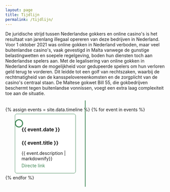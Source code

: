 ```yaml
---
layout: page
title: Tijdlijn
permalink: /tijdlijn/
---
```

<style>

  .direct-link {
    font-size: 9px;
    margin-top: 5px;
  }
  .direct-link a {
    text-decoration: none;
    color: #418756;
  }
  
  .timeline {
    position: relative;
    max-width: 1200px;
    margin: 0 auto;
    padding: 20px 0;
    font-size: 14px;
  }
  .timeline::after {
    content: '';
    position: absolute;
    width: 2px;
    background-color: #418756;
    top: 0;
    bottom: 0;
    left: 50%;
    margin-left: -1px;
  }
  .timeline-item {
    padding: 5px 30px;
    position: relative;
    background-color: inherit;
    width: 50%;
    box-sizing: border-box;
  }
  .timeline-item::after {
    content: '';
    position: absolute;
    width: 20px;
    height: 20px;
    background-color: white;
    border: 3px solid #418756;
    top: 22px;
    border-radius: 50%;
    z-index: 1;
  }
  .left {
    left: 0;
  }
  .right {
    left: 50%;
  }
  .left::after {
    right: -10px;
  }
  .right::after {
    left: -10px;
  }
  .content {
    padding: 15px 20px;
    background-color: white;
    position: relative;
    border-radius: 6px;
    border: 1px solid #418756;
  }
  .left .content::before {
    content: " ";
    height: 0;
    position: absolute;
    top: 18px;
    width: 0;
    z-index: 1;
    right: -10px;
    border: medium solid #418756;
    border-width: 10px 0 10px 10px;
    border-color: transparent transparent transparent #418756;
  }
  .right .content::before {
    content: " ";
    height: 0;
    position: absolute;
    top: 18px;
    width: 0;
    z-index: 1;
    left: -10px;
    border: medium solid #418756;
    border-width: 10px 10px 10px 0;
    border-color: transparent #418756 transparent transparent;
  }
  .content h2 {
    font-size: 16px;
    margin-bottom: 5px;
  }
  .content h3 {
    font-weight: bold;
    font-size: 16px;
    margin-bottom: 5px;
  }
  .content p {
    font-size: 14px;
    margin-bottom: 0;
  }
  @media screen and (max-width: 800px) {
    .timeline::after {
      left: 31px;
    }
    .timeline-item {
      width: 100%;
      padding-left: 70px;
      padding-right: 25px;
    }
    .timeline-item::after {
      left: 21px;
    }
    .left::after {
      left: 21px;
    }
    .right {
      left: 0%;
    }
    .left .content::before,
    .right .content::before {
      left: -10px;
      border-width: 10px 10px 10px 0;
      border-color: transparent #418756 transparent transparent;
    }
  }
</style>


De juridische strijd tussen Nederlandse gokkers en online casino's is het resultaat van jarenlang illegaal opereren van deze bedrijven in Nederland. Voor 1 oktober 2021 was online gokken in Nederland verboden, maar veel buitenlandse casino's, vaak gevestigd in Malta vanwege de gunstige belastingwetten en soepele regelgeving, boden hun diensten toch aan Nederlandse spelers aan. Met de legalisering van online gokken in Nederland kwam de mogelijkheid voor gedupeerde spelers om hun verloren geld terug te vorderen. Dit leidde tot een golf van rechtszaken, waarbij de rechtmatigheid van de kansspelovereenkomsten en de zorgplicht van de casino's centraal staan. De Maltese gokwet Bill 55, die gokbedrijven beschermt tegen buitenlandse vonnissen, voegt een extra laag complexiteit toe aan de situatie.


<div class="timeline">
  {% assign events = site.data.timeline %}
  {% for event in events %}
    <div class="timeline-item {% cycle 'left', 'right' %}" id="{{ event.id }}">
      <div class="content">
        <h2>{{ event.date }}</h2>
        <h3>{{ event.title }}</h3>
        <p>{{ event.description | markdownify}}</p>
        <p class="direct-link">
          <a href="#{{ event.id }}">Directe link</a>
        </p>
      </div>
    </div>
  {% endfor %}
</div>
